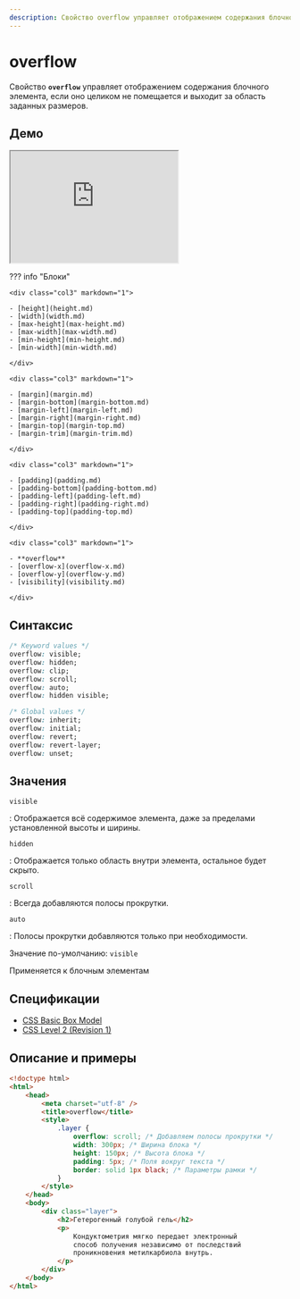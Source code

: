 ```yaml
---
description: Свойство overflow управляет отображением содержания блочного элемента, если оно целиком не помещается и выходит за область заданных размеров
---
```


# overflow

Свойство **`overflow`** управляет отображением содержания блочного элемента, если оно целиком не помещается и выходит за область заданных размеров.

## Демо

<iframe class="interactive is-default-height" height="200" src="https://interactive-examples.mdn.mozilla.net/pages/css/overflow.html" title="MDN Web Docs Interactive Example" loading="lazy" data-readystate="complete"></iframe>

??? info "Блоки"

    <div class="col3" markdown="1">

    - [height](height.md)
    - [width](width.md)
    - [max-height](max-height.md)
    - [max-width](max-width.md)
    - [min-height](min-height.md)
    - [min-width](min-width.md)

    </div>

    <div class="col3" markdown="1">

    - [margin](margin.md)
    - [margin-bottom](margin-bottom.md)
    - [margin-left](margin-left.md)
    - [margin-right](margin-right.md)
    - [margin-top](margin-top.md)
    - [margin-trim](margin-trim.md)

    </div>

    <div class="col3" markdown="1">

    - [padding](padding.md)
    - [padding-bottom](padding-bottom.md)
    - [padding-left](padding-left.md)
    - [padding-right](padding-right.md)
    - [padding-top](padding-top.md)

    </div>

    <div class="col3" markdown="1">

    - **overflow**
    - [overflow-x](overflow-x.md)
    - [overflow-y](overflow-y.md)
    - [visibility](visibility.md)

    </div>

## Синтаксис

```css
/* Keyword values */
overflow: visible;
overflow: hidden;
overflow: clip;
overflow: scroll;
overflow: auto;
overflow: hidden visible;

/* Global values */
overflow: inherit;
overflow: initial;
overflow: revert;
overflow: revert-layer;
overflow: unset;
```

## Значения

`visible`

: Отображается всё содержимое элемента, даже за пределами установленной высоты и ширины.

`hidden`

: Отображается только область внутри элемента, остальное будет скрыто.

`scroll`

: Всегда добавляются полосы прокрутки.

`auto`

: Полосы прокрутки добавляются только при необходимости.

Значение по-умолчанию: `visible`

Применяется к блочным элементам

## Спецификации

-   [CSS Basic Box Model](https://drafts.csswg.org/css-box-3/#overflow-intro)
-   [CSS Level 2 (Revision 1)](http://www.w3.org/TR/CSS2/visufx.html#overflow)

## Описание и примеры

```html
<!doctype html>
<html>
    <head>
        <meta charset="utf-8" />
        <title>overflow</title>
        <style>
            .layer {
                overflow: scroll; /* Добавляем полосы прокрутки */
                width: 300px; /* Ширина блока */
                height: 150px; /* Высота блока */
                padding: 5px; /* Поля вокруг текста */
                border: solid 1px black; /* Параметры рамки */
            }
        </style>
    </head>
    <body>
        <div class="layer">
            <h2>Гетерогенный голубой гель</h2>
            <p>
                Кондуктометрия мягко передает электронный
                способ получения независимо от последствий
                проникновения метилкарбиола внутрь.
            </p>
        </div>
    </body>
</html>
```
